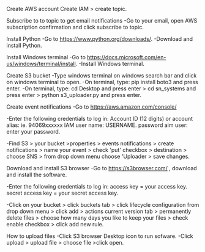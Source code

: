 Create AWS account 
Create IAM > create topic.

Subscribe to to topic to get email notifications
-Go to your email, open AWS subscription confirmation and click subscribe to topic.

Install Python 
-Go to https://www.python.org/downloads/.
-Download and install Python.

Install Windows terminal
-Go to https://docs.microsoft.com/en-us/windows/terminal/install.
-Install Windows terminal.

Create S3 bucket
-Type windows terminal on windows search bar and click on windows terminal to open.
-On terminal, type: pip install boto3 and press enter.
-On terminal, type: cd Desktop and press enter > cd sn_systems and press enter > 
python s3_uploader.py and press enter.

Create event notifications 
-Go to https://aws.amazon.com/console/

-Enter the following credentials to log in:
Account ID (12 digits) or account alias:  ie. 94069xxxxxx
IAM user name:  USERNAME.
password aim user: enter your password.

-Find S3 > your bucket >properties > events notifications > create notifications > name your event > check 'put' checkbox > destination > choose SNS > from drop down menu choose 'Uploader > save changes.

Download and install S3 browser
-Go to https://s3browser.com/ , download and install the software.

-Enter the following credentials to log in:
access key =          your access key.
secret access key =   your secret access key.

-Click on your bucket > click buckets tab > click lifecycle configuration from drop down menu > click add > actions current version tab > permanently delete files > choose how many days you like to keep your files > check enable checkbox > click add new rule.

How to upload files 
-Click S3 browser Desktop icon to run sofware.
-Click upload > upload file > choose file >click open.
